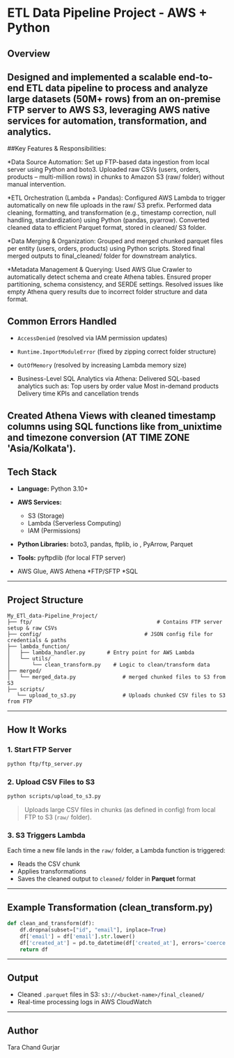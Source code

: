 # ETL Data Pipeline Project - AWS + Python

##  Overview

Designed and implemented a scalable end-to-end ETL data pipeline to process and analyze large datasets (50M+ rows) from an on-premise FTP server to AWS S3, leveraging AWS native services for automation, transformation, and analytics.
---

##Key Features & Responsibilities:

*Data Source Automation:
Set up FTP-based data ingestion from local server using Python and boto3.
Uploaded raw CSVs (users, orders, products – multi-million rows) in chunks to Amazon S3 (raw/ folder) without manual intervention.

*ETL Orchestration (Lambda + Pandas):
Configured AWS Lambda to trigger automatically on new file uploads in the raw/ S3 prefix.
Performed data cleaning, formatting, and transformation (e.g., timestamp correction, null handling, standardization) using Python (pandas, pyarrow).
Converted cleaned data to efficient Parquet format, stored in cleaned/ S3 folder.

*Data Merging & Organization:
Grouped and merged chunked parquet files per entity (users, orders, products) using Python scripts.
Stored final merged outputs to final_cleaned/ folder for downstream analytics.

*Metadata Management & Querying:
Used AWS Glue Crawler to automatically detect schema and create Athena tables.
Ensured proper partitioning, schema consistency, and SERDE settings.
Resolved issues like empty Athena query results due to incorrect folder structure and data format.

##  Common Errors Handled

*  `AccessDenied` (resolved via IAM permission updates)
*  `Runtime.ImportModuleError` (fixed by zipping correct folder structure)
*  `OutOfMemory` (resolved by increasing Lambda memory size)
  
* Business-Level SQL Analytics via Athena:
   Delivered SQL-based analytics such as:
	Top users by order value
	Most in-demand products
	Delivery time KPIs and cancellation trends
	
 Created Athena Views with cleaned timestamp columns using SQL functions like from_unixtime and timezone conversion (AT TIME ZONE 'Asia/Kolkata').
---

##  Tech Stack

* **Language:** Python 3.10+
* **AWS Services:**

  * S3 (Storage)
  * Lambda (Serverless Computing)
  * IAM (Permissions)
* **Python Libraries:** boto3, pandas, ftplib, io , PyArrow, Parquet
* **Tools:** pyftpdlib (for local FTP server)
* AWS Glue, AWS Athena 
*FTP/SFTP
*SQL
---

##  Project Structure

```
My_ETl_data-Pipeline_Project/
├── ftp/                    					# Contains FTP server setup & raw CSVs
├── config/                					# JSON config file for credentials & paths
├── lambda_function/
│   ├── lambda_handler.py  		# Entry point for AWS Lambda
│   └── utils/
│       └── clean_transform.py	  # Logic to clean/transform data
├── merged/
│   └── merged_data.py   			 # merged chunked files to S3 from S3
├── scripts/
   └── upload_to_s3.py   			 # Uploads chunked CSV files to S3 from FTP
```

---

##  How It Works

### 1. Start FTP Server

```bash
python ftp/ftp_server.py
```

### 2. Upload CSV Files to S3

```bash
python scripts/upload_to_s3.py
```

> Uploads large CSV files in chunks (as defined in config) from local FTP to S3 (`raw/` folder).

### 3. S3 Triggers Lambda

Each time a new file lands in the `raw/` folder, a Lambda function is triggered:

* Reads the CSV chunk
* Applies transformations
* Saves the cleaned output to `cleaned/` folder in **Parquet** format

---

## Example Transformation (clean\_transform.py)

```python
def clean_and_transform(df):
    df.dropna(subset=["id", "email"], inplace=True)
    df['email'] = df['email'].str.lower()
    df['created_at'] = pd.to_datetime(df['created_at'], errors='coerce')
    return df
```

---

##  Output

* Cleaned `.parquet` files in S3: `s3://<bucket-name>/final_cleaned/`
* Real-time processing logs in AWS CloudWatch

---

##  Author

Tara Chand Gurjar
